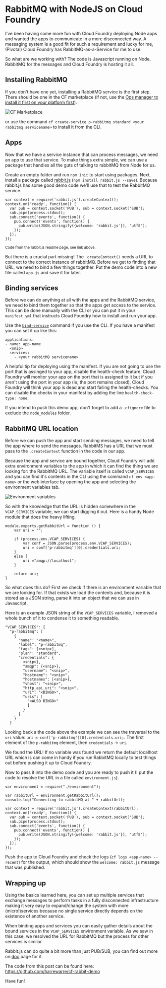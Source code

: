 # RabbitMQ with NodeJS on Cloud Foundry

I've been having some more fun with Cloud Foundry deploying Node apps and wanted the apps to communicate in a more disconnected way. A messaging system is a good fit for such a requirement and lucky for me, (Pivotal) Cloud Foundry has RabbitMQ-as-a-Service for me to use.

So what are we working with? The code is Javascript running on Node, RabbitMQ for the messages and Cloud Foundry is hosting it all.

## Installing RabbitMQ
If you don't have one yet, installing a RabbitMQ service is the first step. There should be one in the CF marketplace (if not, use the [Ops manager to install it first on your platform first](http://docs.pivotal.io/rabbitmq-cf/index.html)).

![CF Marketplace](/content/rabbitmq-with-nodejs-on-cloud-foundry/cf-market.png)

or use the command `cf create-service p-rabbitmq standard <your rabbitmq servicename>` to install it from the CLI.

## Apps

Now that we have a service instance that can process messages, we need an app to use that service. To make things extra simple, we can use a package that handles all the guts of talking to rabbitMQ from Node for us.

Create an empty folder and run `npm init` to start using packages. Next, install a package called [rabbit.js](https://github.com/squaremo/rabbit.js) (`npm install rabbit.js --save`). Because rabbit.js has some good demo code we'll use that to test the RabbitMQ service.

	var context = require('rabbit.js').createContext();
	context.on('ready', function() {
	  var pub = context.socket('PUB'), sub = context.socket('SUB');
	  sub.pipe(process.stdout);
	  sub.connect('events', function() {
		pub.connect('events', function() {
		  pub.write(JSON.stringify({welcome: 'rabbit.js'}), 'utf8');
		});
	  });
	});

<small>Code from the rabbit.js readme page, see link above.</small>

But there is a crucial part missing! The `.createContext()` needs a URL to connect to the correct instance of rabbitMQ. Before we get to finding that URL, we need to bind a few things together. Put the demo code into a new file called `app.js` and save it for later.

## Binding services

Before we can do anything at all with the apps and the RabbitMQ service, we need to bind them together so that the apps get access to the service. This can be done manually with the CLI or you can put it in your `manifest.yml` that instructs Cloud Foundry how to install and run your app.

Use the [`bind-service`](http://cli.cloudfoundry.org/en-US/cf/bind-service.html) command if you use the CLI. If you have a manifest you can set it up like this:

	applications:
	- name: app-name
	  <snip>
	  services:
		- <your rabbitMQ servicename>

A helpful tip for deploying using the manifest. If you are not going to use the port that is assinged to your app, disable the health-check feature. Cloud Foundry will monitor your app on the port that is assigned to it but if you aren't using the port in your app (ie, the port remains closed), Cloud Foundry will think your app is dead and start failing the health-checks. You can disable the checks in your manifest by adding the line `health-check-type: none`.

If you intend to push this demo app, don't forget to add a `.cfignore` file to exclude the `node_modules` folder.

## RabbitMQ URL location

Before we can push the app and start sending messages, we need to tell the app where to send the messages. RabbitMS has a URL that we must pass to the `.createContext` function in the code in our app.

Because the app and service are bound together, Cloud Foundry will add extra environment variables to the app in which it can find the thing we are looking for: the RabbitMQ URL. The variable itself is called `VCAP_SERVICES` and you can find it's contents in the CLI using the command `cf env <app-name>` or the web interface by opening the app and selecting the environment variables tab.

![Environment variables](/content/rabbitmq-with-nodejs-on-cloud-foundry/env-var.png)

So with the knowledge that the URL is hidden somewhere in the `VCAP_SERVICES` variable, we can start digging it out. Here is a handy Node module that does the heavy lifting.

	module.exports.getRabbitUrl = function () {
		var uri = "";
    
		if (process.env.VCAP_SERVICES) {
			var conf = JSON.parse(process.env.VCAP_SERVICES);
			uri = conf['p-rabbitmq'][0].credentials.uri;
		}
		else {
			uri ="amqp://localhost";
		}
    
		return uri;
	}

So what does this do? First we check if there is an environment variable that we are looking for. If that exists we load the contents and, because it is stored as a JSON string, parse it into an object that we can use in Javascript.

Here is an example JSON string of the `VCAP_SERVICES` variable, I removed a whole bunch of it to condense it to something readable.

    "VCAP_SERVICES": {
      "p-rabbitmq": [
        {
          "name": "<name>",
          "label": "p-rabbitmq",
          "tags": [<snip>],
          "plan": "standard",
          "credentials": {
            <snip>},
            "amqp": {<snip>},
            "username": "<snip>",
            "hostname": "<snip>",
            "hostnames": [<snip>],
            "vhost": "<snip>",
            "http_api_uri": "<snip>",
            "uri": "<BINGO>",
            "uris": [
              "<ALSO BINGO>"
              ]
            }
          }
        }
      ]

Looking back a the code above the example we can see the traversal to the `uri` value: `uri = conf['p-rabbitmq'][0].credentials.uri;`. The first element of the `p-rabbitmq` element, then `credentials` -> `uri`.

We found the URL! If no variable was found we return the default localhost URL which is can come in handy if you run RabbitMQ locally to test things out before pushing it up to Cloud Foundry.

Now to pass it into the demo code and you are ready to push it (I put the code to resolve the URL in a file called `environment.js`).

	var environment = require("./environment");

	var rabbitUrl = environment.getRabbitUrl();
	console.log("Connecting to rabbitMQ at " + rabbitUrl);

	var context = require('rabbit.js').createContext(rabbitUrl);
	context.on('ready', function() {
	  var pub = context.socket('PUB'), sub = context.socket('SUB');
	  sub.pipe(process.stdout);
	  sub.connect('events', function() {
		pub.connect('events', function() {
		  pub.write(JSON.stringify({welcome: 'rabbit.js'}), 'utf8');
		});
	  });
	});

Push the app to Cloud Foundry and check the logs (`cf logs <app-name> --recent`) for the output, which should show the `welcome: rabbit.js` message that was published.

## Wrapping up

Using the basics learned here, you can set up multiple services that exchange messages to perform tasks in a fully disconnected infrastructure making it very easy to expand/change the system with more (micro!)services because no single service directly depends on the existence of another service.

When binding apps and services you can easily gather details about the bound services in the `VCAP_SERVICES` environment variable. As we saw in this case, we resolved the URL for RabbitMQ but the process for other services is similar.

Rabbit.js can do quite a bit more than just PUB/SUB, you can find out more on [doc](http://www.squaremobius.net/rabbit.js/) page for it.

The code from this post can be found here: https://github.com/harrewarre/cf-rabbit-demo

Have fun!